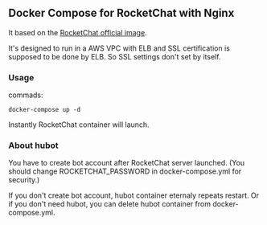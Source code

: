 ## Docker Compose for RocketChat with Nginx
It based on the [RocketChat official image](https://raw.githubusercontent.com/RocketChat/Rocket.Chat/develop/docker-compose.yml).

It's designed to run in a AWS VPC with ELB and SSL certification is supposed to be done by ELB. 
So SSL settings don't set by itself.

### Usage
commads:
```
docker-compose up -d
```

Instantly RocketChat container will launch.

### About hubot
You have to create bot account after RocketChat server launched.
(You should change ROCKETCHAT_PASSWORD in docker-compose.yml for security.)

If you don't create bot account, hubot container eternaly repeats restart.
Or if you don't need hubot, you can delete hubot container from docker-compose.yml.